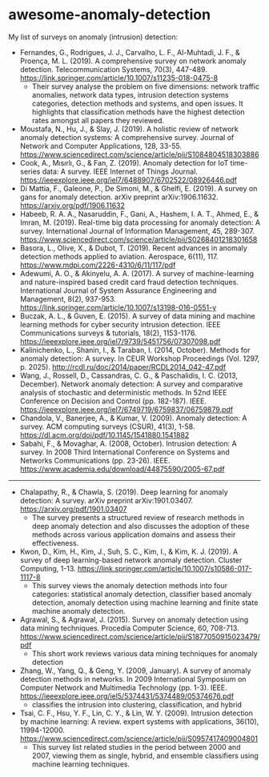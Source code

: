 # awesome-anomaly-detection

My list of surveys on anomaly (intrusion) detection:

* Fernandes, G., Rodrigues, J. J., Carvalho, L. F., Al-Muhtadi, J. F., & Proença, M. L. (2019). A comprehensive survey on network anomaly detection. Telecommunication Systems, 70(3), 447-489. https://link.springer.com/article/10.1007/s11235-018-0475-8
    - Their survey analyse the problem on five dimensions: network traffic anomalies, network data types, intrusion detection systems categories, detection methods and
systems, and open issues. It highlights that classification methods have the highest detection rates amongst all papers they reviewed.
* Moustafa, N., Hu, J., & Slay, J. (2019). A holistic review of network anomaly detection systems: A comprehensive survey. Journal of Network and Computer Applications, 128, 33-55. https://www.sciencedirect.com/science/article/pii/S1084804518303886
* Cook, A., Mısırlı, G., & Fan, Z. (2019). Anomaly detection for IoT time-series data: A survey. IEEE Internet of Things Journal. https://ieeexplore.ieee.org/iel7/6488907/6702522/08926446.pdf
* Di Mattia, F., Galeone, P., De Simoni, M., & Ghelfi, E. (2019). A survey on gans for anomaly detection. arXiv preprint arXiv:1906.11632. https://arxiv.org/pdf/1906.11632
* Habeeb, R. A. A., Nasaruddin, F., Gani, A., Hashem, I. A. T., Ahmed, E., & Imran, M. (2019). Real-time big data processing for anomaly detection: A survey. International Journal of Information Management, 45, 289-307. https://www.sciencedirect.com/science/article/pii/S0268401218301658
* Basora, L., Olive, X., & Dubot, T. (2019). Recent advances in anomaly detection methods applied to aviation. Aerospace, 6(11), 117. https://www.mdpi.com/2226-4310/6/11/117/pdf
* Adewumi, A. O., & Akinyelu, A. A. (2017). A survey of machine-learning and nature-inspired based credit card fraud detection techniques. International Journal of System Assurance Engineering and Management, 8(2), 937-953. https://link.springer.com/article/10.1007/s13198-016-0551-y
* Buczak, A. L., & Guven, E. (2015). A survey of data mining and machine learning methods for cyber security intrusion detection. IEEE Communications surveys & tutorials, 18(2), 1153-1176. https://ieeexplore.ieee.org/iel7/9739/5451756/07307098.pdf
* Kalinichenko, L., Shanin, I., & Taraban, I. (2014, October). Methods for anomaly detection: A survey. In CEUR Workshop Proceedings (Vol. 1297, p. 2025). http://rcdl.ru/doc/2014/paper/RCDL2014_042-47.pdf
* Wang, J., Rossell, D., Cassandras, C. G., & Paschalidis, I. C. (2013, December). Network anomaly detection: A survey and comparative analysis of stochastic and deterministic methods. In 52nd IEEE Conference on Decision and Control (pp. 182-187). IEEE. https://ieeexplore.ieee.org/iel7/6749719/6759837/06759879.pdf
* Chandola, V., Banerjee, A., & Kumar, V. (2009). Anomaly detection: A survey. ACM computing surveys (CSUR), 41(3), 1-58. https://dl.acm.org/doi/pdf/10.1145/1541880.1541882
* Sabahi, F., & Movaghar, A. (2008, October). Intrusion detection: A survey. In 2008 Third International Conference on Systems and Networks Communications (pp. 23-26). IEEE. https://www.academia.edu/download/44875590/2005-67.pdf

---

* Chalapathy, R., & Chawla, S. (2019). Deep learning for anomaly detection: A survey. arXiv preprint arXiv:1901.03407. https://arxiv.org/pdf/1901.03407
    -  The survey presents a structured review of research methods in deep anomaly detection and also discusses the adoption of these methods across various application domains and assess their effectiveness.
* Kwon, D., Kim, H., Kim, J., Suh, S. C., Kim, I., & Kim, K. J. (2019). A survey of deep learning-based network anomaly detection. Cluster Computing, 1-13. https://link.springer.com/article/10.1007/s10586-017-1117-8
    - This survey views the anomaly detection methods into four categories: statistical anomaly detection, classifier based anomaly detection, anomaly detection using machine learning and finite state machine anomaly detection.
* Agrawal, S., & Agrawal, J. (2015). Survey on anomaly detection using data mining techniques. Procedia Computer Science, 60, 708-713. https://www.sciencedirect.com/science/article/pii/S1877050915023479/pdf
    - This short work reviews various data mining techniques for anomaly detection
* Zhang, W., Yang, Q., & Geng, Y. (2009, January). A survey of anomaly detection methods in networks. In 2009 International Symposium on Computer Network and Multimedia Technology (pp. 1-3). IEEE. https://ieeexplore.ieee.org/iel5/5374431/5374489/05374676.pdf
    - classifies the intrusion into clustering, classification, and hybrid
* Tsai, C. F., Hsu, Y. F., Lin, C. Y., & Lin, W. Y. (2009). Intrusion detection by machine learning: A review. expert systems with applications, 36(10), 11994-12000. https://www.sciencedirect.com/science/article/pii/S0957417409004801
    - This survey list related studies in the period between 2000 and 2007, viewing them as single, hybrid, and ensemble classifiers using machine learning techniques.

